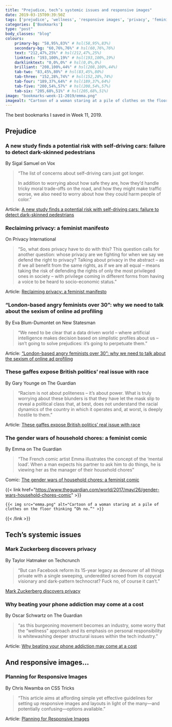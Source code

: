 ```yaml
---
title: "Prejudice, tech’s systemic issues and responsive images"
date: 2019-03-15T09:39:50Z
tags: ['prejudice', 'wellness', 'responsive images', 'privacy', 'feminism', 'racism', 'self-driving cars']
categories: ['Bookmarks']
type: "post"
body_classes: "blog"
colours:
    primary-bg: "58,95%,83%" # hsl(58,95%,83%)
    secondary-bg: "60,76%,76%" # hsl(60,76%,76%)
    text: "212,47%,25%" # hsl(212,47%,25%)
    linktext: "193,100%,19%" # hsl(193,100%,19%)
    darklinktext: "0,0%,0%" # hsl(0,0%,0%)
    brilliant: "208,100%,44%" # hsl(208,100%,44%)
    tab-two: "83,45%,80%" # hsl(83,45%,80%)
    tab-three: "152,28%,74%" # hsl(152,28%,74%)
    tab-four: "189,37%,64%" # hsl(189,37%,64%)
    tab-five: "200,54%,57%" # hsl(200,54%,57%)
    tab-six: "205,68%,51%" # hsl(205,68%,51%)
image: "bookmarks-week-11-2019/emma.png"
imagealt: "Cartoon of a woman staring at a pile of clothes on the floor thinking “Oh no.”"
---
```


The best bookmarks I saved in Week 11, 2019.<!--more-->

## Prejudice

### A new study finds a potential risk with self-driving cars: failure to detect dark-skinned pedestrians

By Sigal Samuel on Vox

> “The list of concerns about self-driving cars just got longer. 
>
> In addition to worrying about how safe they are, how they’d handle tricky moral trade-offs on the road, and how they might make traffic worse, we also need to worry about how they could harm people of color.”

Article: [A new study finds a potential risk with self-driving cars: failure to detect dark-skinned pedestrians](https://www.vox.com/future-perfect/2019/3/5/18251924/self-driving-car-racial-bias-study-autonomous-vehicle-dark-skin)



### Reclaiming privacy: a feminist manifesto

On Privacy International

> “So, what does privacy have to do with this? This question calls for another question: whose privacy are we fighting for when we say we defend the right to privacy? Talking about privacy in the abstract – as if we all benefit from the same rights, as if we are all equal – means taking the risk of defending the rights of only the most privileged ones in society – with privilege coming in different forms from having a voice to be heard to socio-economic status.”

Article: [Reclaiming privacy: a feminist manifesto](https://privacyinternational.org/blog/2458/reclaiming-privacy-feminist-manifesto)


### “London-based angry feminists over 30”: why we need to talk about the sexism of online ad profiling

By Eva Blum-Dumontet on New Statesman

> “We need to be clear that a data driven world – where artificial intelligence makes decision based on simplistic profiles about us – isn’t going to solve prejudices: it’s going to perpetuate them.”

Article: [“London-based angry feminists over 30”: why we need to talk about the sexism of online ad profiling](https://www.newstatesman.com/politics/feminism/2019/03/london-based-angry-feminists-over-30-why-we-need-talk-about-sexism-online)



### These gaffes expose British politics’ real issue with race

By Gary Younge on The Guardian

> “Racism is not about politeness – it’s about power. What is truly worrying about these blunders is that they have let the mask slip to reveal a political class that, at best, does not understand the racial dynamics of the country in which it operates and, at worst, is deeply hostile to them.”

Article: [These gaffes expose British politics’ real issue with race](https://www.theguardian.com/commentisfree/2019/mar/13/gaffes-british-politics-issue-race-mps-racial)



### The gender wars of household chores: a feminist comic

By Emma on The Guardian

> “The French comic artist Emma illustrates the concept of the ‘mental load’. When a man expects his partner to ask him to do things, he is viewing her as the manager of their household chores”

Comic: [The gender wars of household chores: a feminist comic](https://www.theguardian.com/world/2017/may/26/gender-wars-household-chores-comic)

{{< link href="https://www.theguardian.com/world/2017/may/26/gender-wars-household-chores-comic" >}}

    {{< img src="emma.png" alt="Cartoon of a woman staring at a pile of clothes on the floor thinking “Oh no.”" >}}

{{< /link >}}


## Tech’s systemic issues


### Mark Zuckerberg discovers privacy

By Taylor Hatmaker on Techcrunch

> “But can Facebook reform its 15-year legacy as devourer of all things private with a single sweeping, underedited screed from its copycat visionary and dark-pattern technocrat? Fuck no, of course it can’t.”

[Mark Zuckerberg discovers privacy](https://techcrunch.com/2019/03/06/mark-zuckerberg-discovers-privacy/)



### Why beating your phone addiction may come at a cost

By Oscar Schwartz on The Guardian

> “as this burgeoning movement becomes an industry, some worry that the “wellness” approach and its emphasis on personal responsibility is whitewashing deeper structural issues within the tech industry.”

Article: [Why beating your phone addiction may come at a cost](https://www.theguardian.com/technology/2019/mar/13/digital-wellness-phone-addiction-tech)


## And responsive images…

### Planning for Responsive Images

By Chris Nwamba on CSS Tricks

> “This article aims at affording simple yet effective guidelines for setting up responsive images and layouts in light of the many—and potentially confusing—options available.”

Article: [Planning for Responsive Images](https://css-tricks.com/planning-for-responsive-images/)
